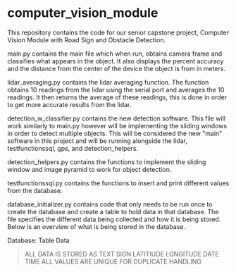 # computer_vision_module

This repository contains the code for our senior capstone project, Computer Vision Module with Road Sign and Obstacle Detection.  

main.py contains the main file which when run, obtains camera frame and classifies what appears in the object.  It also displays the percent accuracy and the distance from the center of the device the object is from in meters.  

lidar_averaging.py contains the lidar averaging function.  The function obtains 10 readings from the lidar using the serial port and averages the 10 readings.  It then returns the average of these readings, this is done in order to get more accurate results from the lidar.  

detection_w_classifier.py contains the new detection software.  This file will work similarly to main.py however will be implementing the sliding windows in order to detect multiple objects.  This will be considered the new "main" software in this project and will be running alongside the lidar, testfunctionssql, gps, and detection_helpers. 

detection_helpers.py contains the functions to implement the sliding window and image pyramid to work for object detection.  

testfunctionssql.py contains the functions to insert and print different values from the database.  

database_initializer.py contains code that only needs to be run once to create the database and create a table to hold data in that database.  The file specifies the different data being collected and how it is being stored.  Below is an overview of what is being stored in the database.  

Database: 
Table Data
>ALL DATA IS STORED AS TEXT
>SIGN
>LATITIUDE
>LONGITUDE
>DATE
>TIME
>ALL VALUES ARE UNIQUE FOR DUPLICATE HANDLING